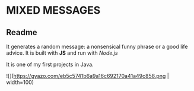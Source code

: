 
# MIXED MESSAGES 


## Readme

It generates a random message: a nonsensical funny phrase or a good life advice.
It is built with __JS__ and run with *Node.js*

It is one of my first projects in Java.

![](https://gyazo.com/eb5c5741b6a9a16c692170a41a49c858.png | width=100)

